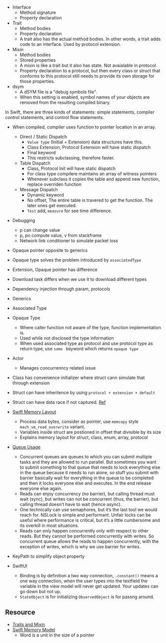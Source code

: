 - Interface
    - Method signature
    - Property declaration
- Trait
    - Method bodies
    - Property declaration
    - A trait also has the actual method bodies. In other words, a trait adds code to an interface. Used by protocol extension.
- Mixin
    - Method bodies
    - Stored properties
    - A mixin is like a trait but it also has state. Not avaialable in protocol.
    - Property declaration to a protocol, but then every class or struct that conforms to this protocol still needs to provide its own storage for those properties.
- dsym
    - A dSYM file is a "debug symbols file". 
    - When this setting is enabled, symbol names of your objects are removed from the resulting compiled binary.
 
In Swift, there are three kinds of statements: simple statements, compiler control statements, and control flow statements.

-  When compiled, compiler uses function to pointer location in an array.
    - Direct / Static Dispatch
        - `Value type` (Initial + Extension) data structures have this.
        - Class Extension, Protocol Extension will have static dispatch
        - Final keyword
        - This restricts subclassing, therefore faster.
    - Table Dispatch
        - Class, Protocol Init will have static dispatch
        - For class type compilere maintains an array of witness pointers
        - Whenever subclass it copies the table and append new function, replace overriden function
    - Message Dispatch
        - Dynamic keyword
        - No offset, The entire table is travered to get the function. The later ones get executed.
        - `Test` add, `measure` for see time difference.

- Debugging
    - p can change value
    - p, po compute value, v from stackframe
    - Network link conditioner to simulate packet loss

- Opaque pointer opposite to generics
- Opaque type solves the problem introduced by `associatedType` 
- Extension, Opaque pointer has difference
- Download task differs when we use it to download different types
- Dependency injection through param, protocols

- Generics
- Associated Type
- Opaque Type
    - Where caller function not aware of the type, function implementation is.
    - Used while not disclosed the type information
    - When used associated type as protocol and use protocol type as return type, use `some ` keyword which returns `opaque type`

- Actor
    - Manages concurrenncy related issue

- Class has convenience initializer where struct cann simulate that through extension

- Struct can have inheritence by using `protocol + extension + default`

- Struct can have data race if not captured. [Ref](https://stackoverflow.com/questions/41350772/if-arrays-are-value-types-and-therefore-get-copied-then-how-are-they-not-thread)

- [Swift Memory Layout](https://theswiftdev.com/memory-layout-in-swift)
    - Process data bytes, consider as pointer, use `memcopy` style `mach_vm_read_overwrite` variant.
    - Variables inside struct are postioned in offset that divisible by its size
    - Explains memory layout for struct, class, enum, array, protocol

- [Queue Usage](https://stackoverflow.com/questions/28784507/adding-items-to-swift-array-across-multiple-threads-causing-issues-because-arra/28784770#28784770)
    - Concurrent queues are queues to which you can submit multiple tasks and they are allowed to run parallel. But sometimes you want to submit something to that queue that needs to lock everything else in the queue because it needs to run alone, so stuff you submit with barrier basically wait for everything in the queue to be completed and then it locks everyone else and executes. In the end release everyone else again.
    - Reads can enjoy concurrency (no barrier), but calling thread must wait (sync), but writes can not be concurrent (thus, the barrier), but calling thread doesn’t have to wait (hence async).
    - One technically can use semaphores, but it’s the last tool we would reach for. NSLock is simple and performant. Unfair locks can be useful where performance is critical, but it’s a little cumbersome and its overkill in most situations.
    - Reads can only happen concurrently only with respect to other reads. But they cannot be performed concurrently with writes. So concurrent queue allows the reads to happen concurrently, with the exception of writes, which is why we use barrier for writes.

- KeyPath to simplify object property


- SwiftUI
    - Binding is by definition a two way connection, `.constant()` means a one way connection, when the user types into the textfield the variable in the view model will never get updated. Your updates can go down but not up.
    - `StateObject` is for initializing `ObservedObject` is for passng around.

## Resource
- [Traits and Mixin](http://machinethink.net/blog/mixins-and-traits-in-swift-2.0)
- [Swift Memory Model](https://youtu.be/ERYNyrfXjlg)
    - Word is a unit in the size of a pointer
